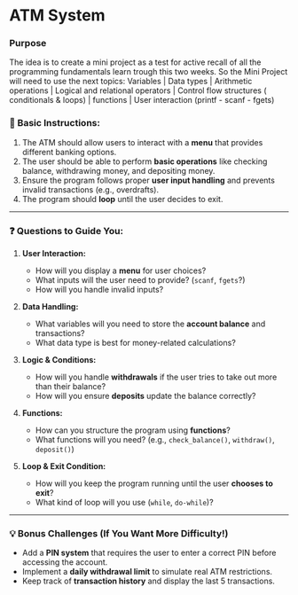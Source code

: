 # ATM System

### **Purpose**

The idea is to create a mini project as a test for active recall of all the programming fundamentals learn trough this two weeks. So the Mini Project will need to use the next topics:
Variables | Data types | Arithmetic operations | Logical and relational operators | Control flow structures ( conditionals & loops) | functions | User interaction (printf - scanf - fgets)

### **📝 Basic Instructions:**

1. The ATM should allow users to interact with a **menu** that provides different banking options.
2. The user should be able to perform **basic operations** like checking balance, withdrawing money, and depositing money.
3. Ensure the program follows proper **user input handling** and prevents invalid transactions (e.g., overdrafts).
4. The program should **loop** until the user decides to exit.

---

### **❓ Questions to Guide You:**

1. **User Interaction:**
    
    - How will you display a **menu** for user choices?
    - What inputs will the user need to provide? (`scanf`, `fgets`?)
    - How will you handle invalid inputs?
2. **Data Handling:**
    
    - What variables will you need to store the **account balance** and transactions?
    - What data type is best for money-related calculations?
3. **Logic & Conditions:**
    
    - How will you handle **withdrawals** if the user tries to take out more than their balance?
    - How will you ensure **deposits** update the balance correctly?
4. **Functions:**
    
    - How can you structure the program using **functions**?
    - What functions will you need? (e.g., `check_balance()`, `withdraw()`, `deposit()`)
5. **Loop & Exit Condition:**
    
    - How will you keep the program running until the user **chooses to exit**?
    - What kind of loop will you use (`while`, `do-while`)?

---

### **💡 Bonus Challenges (If You Want More Difficulty!)**

- Add a **PIN system** that requires the user to enter a correct PIN before accessing the account.
- Implement a **daily withdrawal limit** to simulate real ATM restrictions.
- Keep track of **transaction history** and display the last 5 transactions.




